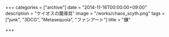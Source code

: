 +++
categories = ["archive"]
date = "2014-11-16T00:00:00+09:00"
description = "ケイオスの魔導具"
image = "/works/chaos_scyth.png"
tags = ["junk", "3DCG", "Metasequoia", "ファンアート"]
title = "鎌"

+++
